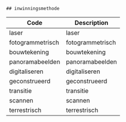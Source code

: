 	## inwinningsmethode			
				
|	Code	|	Description	|
|	---	|	---	|
|	laser	|	laser	|
|	fotogrammetrisch	|	fotogrammetrisch	|
|	bouwtekening	|	bouwtekening	|
|	panoramabeelden	|	panoramabeelden	|
|	digitaliseren	|	digitaliseren	|
|	geconstrueerd	|	geconstrueerd	|
|	transitie	|	transitie	|
|	scannen	|	scannen	|
|	terrestrisch	|	terrestrisch	|
